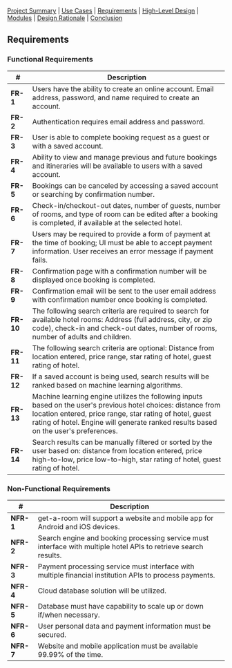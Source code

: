 [Project Summary](index.md) | [Use Cases](use_cases.md) | [Requirements](requirements.md) | [High-Level Design](high_level_design.md) | [Modules](modules.md) | [Design Rationale](design_rationale.md) | [Conclusion](conclusion.md)

## Requirements

### Functional Requirements

| **#** | **Description** |
|---|---|
| **FR-1** | Users have the ability to create an online account. Email address, password, and name required to create an account. |
| **FR-2** | Authentication requires email address and password. |
| **FR-3** | User is able to complete booking request as a guest or with a saved account. |
| **FR-4** | Ability to view and manage previous and future bookings and itineraries will be available to users with a saved account. |
| **FR-5** | Bookings can be canceled by accessing a saved account or searching by confirmation number. |
| **FR-6** | Check-in/checkout-out dates, number of guests, number of rooms, and type of room can be edited after a booking is completed, if available at the selected hotel. |
| **FR-7** | Users may be required to provide a form of payment at the time of booking; UI must be able to accept payment information. User receives an error message if payment fails. |
| **FR-8** | Confirmation page with a confirmation number will be displayed once booking is completed. |
| **FR-9** | Confirmation email will be sent to the user email address with confirmation number once booking is completed. |
| **FR-10** | The following search criteria are required to search for available hotel rooms: Address (full address, city, or zip code), check-in and check-out dates, number of rooms, number of adults and children. |
| **FR-11** | The following search criteria are optional: Distance from location entered, price range, star rating of hotel, guest rating of hotel. |
| **FR-12** | If a saved account is being used, search results will be ranked based on machine learning algorithms. |
| **FR-13** | Machine learning engine utilizes the following inputs based on the user's previous hotel choices: distance from location entered, price range, star rating of hotel, guest rating of hotel. Engine will generate ranked results based on the user's preferences. |
| **FR-14** | Search results can be manually filtered or sorted by the user based on: distance from location entered, price high-to-low, price low-to-high, star rating of hotel, guest rating of hotel. |

### Non-Functional Requirements

| **#** | **Description** |
|---|---|
| **NFR-1** | get-a-room will support a website and mobile app for Android and iOS devices. |
| **NFR-2** | Search engine and booking processing service must interface with multiple hotel APIs to retrieve search results. |
| **NFR-3** | Payment processing service must interface with multiple financial institution APIs to process payments. |
| **NFR-4** | Cloud database solution will be utilized. |
| **NFR-5** | Database must have capability to scale up or down if/when necessary. |
| **NFR-6** | User personal data and payment information must be secured. |
| **NFR-7** | Website and mobile application must be available 99.99% of the time. |
